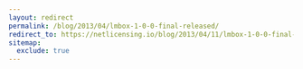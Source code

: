 ```yaml
---
layout: redirect
permalink: /blog/2013/04/lmbox-1-0-0-final-released/
redirect_to: https://netlicensing.io/blog/2013/04/11/lmbox-1-0-0-final-released/
sitemap:
  exclude: true
---
```

